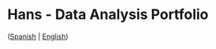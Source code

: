 # Hans - Data Analysis Portfolio 
([Spanish](https://github.com/HansAllTech/Hans_Data_Analysis_Portfolio/blob/main/Proyectos.md#tabla-de-contenido-es--en) | [English](https://github.com/HansAllTech/Hans_Data_Analysis_Portfolio/blob/main/Projects.md#table-of-content-es--en))
                
                                                                                                                              
                                    
                                                    
                            
                    
                     
     
    
       
   
  
 
 
